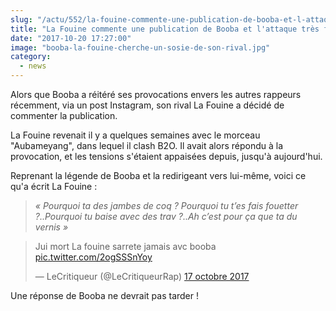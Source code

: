 ```yaml
--- 
slug: "/actu/552/la-fouine-commente-une-publication-de-booba-et-l-attaque-tres-fort"
title: "La Fouine commente une publication de Booba et l'attaque très fort"
date: "2017-10-20 17:27:00"
image: "booba-la-fouine-cherche-un-sosie-de-son-rival.jpg"
category:
  - news
---
```

<p>Alors que Booba a réitéré ses provocations envers les autres rappeurs récemment, via un post Instagram, son rival La Fouine a décidé de commenter la publication.</p>

<p>La Fouine revenait il y a quelques semaines avec le morceau "Aubameyang", dans lequel il clash B2O. Il avait alors répondu à la provocation, et les tensions s'étaient appaisées depuis, jusqu'à aujourd'hui.</p>

<p>Reprenant la légende de Booba et la redirigeant vers lui-même, voici ce qu'a écrit La Fouine :</p>

<blockquote>
<p><em>« Pourquoi ta des jambes de coq ? Pourquoi tu t’es fais fouetter ?..Pourquoi tu baise avec des trav ?..Ah c’est pour ça que ta du vernis »</em></p>
</blockquote>
<blockquote class="twitter-tweet" data-lang="fr"><p lang="fr" dir="ltr">Jui mort La fouine sarrete jamais avc booba  <a href="https://t.co/2ogSSSnYoy">pic.twitter.com/2ogSSSnYoy</a></p>— LeCritiqueur (@LeCritiqueurRap) <a href="https://twitter.com/LeCritiqueurRap/status/920198544597929984?ref_src=twsrc%5Etfw">17 octobre 2017</a></blockquote>
<script async src="//platform.twitter.com/widgets.js" charset="utf-8"></script>
<p>Une réponse de Booba ne devrait pas tarder !</p>
